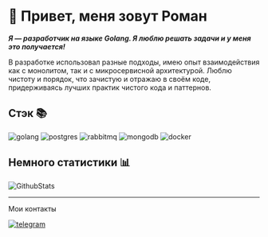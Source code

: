 # 🖖 Привет, меня зовут Роман

**_Я — разработчик на языке Golang. Я люблю решать задачи и у меня это получается!_**

В разработке использовал разные подходы, имею опыт взаимодействия как с монолитом, так и с микросервисной архитектурой. Люблю чистоту и порядок, что зачистую и отражаю в своём коде, придерживаясь лучших практик чистого кода и паттернов.

## Стэк 📚

![golang](https://img.shields.io/badge/go-black?style=for-the-badge&logo=go)
![postgres](https://img.shields.io/badge/postgreSQL-black?style=for-the-badge&logo=postgresql)
![rabbitmq](https://img.shields.io/badge/rabbitmq-black?style=for-the-badge&logo=rabbitmq)
![mongodb](https://img.shields.io/badge/mongodb-black?style=for-the-badge&logo=mongodb)
![docker](https://img.shields.io/badge/docker-black?style=for-the-badge&logo=docker)

## Немного статистики 📊

![GithubStats](https://github-profile-summary-cards.vercel.app/api/cards/profile-details?username=roms2014&theme=dark)

---

Мои контакты

[![telegram](https://img.shields.io/badge/telegram-black?style=for-the-badge&logo=telegram&logoColor=white)](https://t.me/tishchenko_energy)
